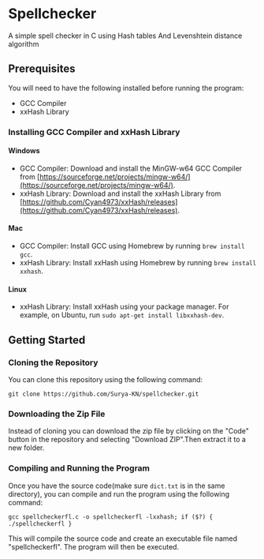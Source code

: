 # Spellchecker
A simple spell checker in C using Hash tables And Levenshtein distance algorithm

## Prerequisites

You will need to have the following installed before running the program:

- GCC Compiler
- xxHash Library

### Installing GCC Compiler and xxHash Library

#### Windows

- GCC Compiler: Download and install the MinGW-w64 GCC Compiler from [https://sourceforge.net/projects/mingw-w64/](https://sourceforge.net/projects/mingw-w64/).
- xxHash Library: Download and install the xxHash Library from [https://github.com/Cyan4973/xxHash/releases](https://github.com/Cyan4973/xxHash/releases).

#### Mac

- GCC Compiler: Install GCC using Homebrew by running ``` brew install gcc ```.
- xxHash Library: Install xxHash using Homebrew by running ``` brew install xxhash ```.

#### Linux

- xxHash Library: Install xxHash using your package manager. For example, on Ubuntu, run ``` sudo apt-get install libxxhash-dev ```.

## Getting Started

### Cloning the Repository

You can clone this repository using the following command:

```
git clone https://github.com/Surya-KN/spellchecker.git
```

### Downloading the Zip File

Instead of cloning you can download the zip file by clicking on the "Code" button in the repository and selecting "Download ZIP".Then extract it to a new folder.

### Compiling and Running the Program

Once you have the source code(make sure `dict.txt` is in the same directory), you can compile and run the program using the following command:

```
gcc spellcheckerfl.c -o spellcheckerfl -lxxhash; if ($?) { ./spellcheckerfl }
```

This will compile the source code and create an executable file named "spellcheckerfl". The program will then be executed.
